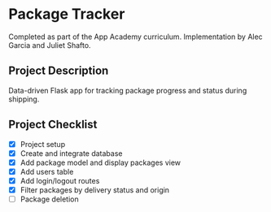 # Package Tracker
Completed as part of the App Academy curriculum. Implementation by Alec Garcia and Juliet Shafto.

## Project Description
Data-driven Flask app for tracking package progress and status during shipping.

## Project Checklist
- [x] Project setup
- [x] Create and integrate database
- [x] Add package model and display packages view
- [x] Add users table
- [x] Add login/logout routes
- [x] Filter packages by delivery status and origin
- [ ] Package deletion

